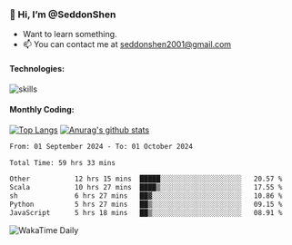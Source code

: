 ### 👋 Hi, I’m @SeddonShen
- Want to learn something.
- 📫 You can contact me at seddonshen2001@gmail.com

#### Technologies:

![skills](https://skillicons.dev/icons?i=scala,js,html,css,bootstrap,jquery,c,cpp,cloudflare,django,docker,flask,git,github,githubactions,linux,latex,mysql,nodejs,ps,php,pr,py,raspberrypi,redis,unreal,v,vscode,vue,bash)

#### Monthly Coding:
[![Top Langs](https://github-readme-stats.vercel.app/api/top-langs?username=seddonshen&show_icons=true&locale=en&layout=compact&hide=html&langs_count=8)](https://github.com/SeddonShen/)
[![Anurag's github stats](https://github-readme-stats.vercel.app/api?username=SeddonShen&count_private=true&show_icons=true)](https://github.com/anuraghazra/github-readme-stats)
<!--START_SECTION:waka-->

```txt
From: 01 September 2024 - To: 01 October 2024

Total Time: 59 hrs 33 mins

Other           12 hrs 15 mins  █████░░░░░░░░░░░░░░░░░░░░   20.57 %
Scala           10 hrs 27 mins  ████▒░░░░░░░░░░░░░░░░░░░░   17.55 %
sh              6 hrs 27 mins   ██▓░░░░░░░░░░░░░░░░░░░░░░   10.86 %
Python          5 hrs 27 mins   ██▒░░░░░░░░░░░░░░░░░░░░░░   09.15 %
JavaScript      5 hrs 18 mins   ██▒░░░░░░░░░░░░░░░░░░░░░░   08.91 %
```

<!--END_SECTION:waka-->

![WakaTime Daily](https://wakatime.com/share/@seddon2001/61a7e342-5f12-4fea-bf92-1fac161e97d6.svg)
<!---
SeddonShen/SeddonShen is a ✨ special ✨ repository because its `README.md` (this file) appears on your GitHub profile.
You can click the Preview link to take a look at your changes.
--->
